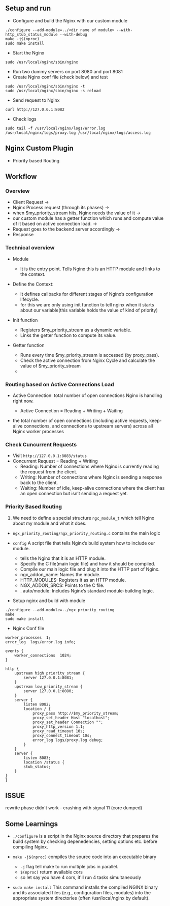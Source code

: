 ## Setup and run
- Configure and build the Nginx with our custom module
```
./configure --add-module=../<dir name of module> --with-http_stub_status_module --with-debug
make -j$(nproc)
sudo make install
```
- Start the Nginx
```
sudo /usr/local/nginx/sbin/nginx 
```
- Run two dummy servers on port 8080 and port 8081
- Create Nginx conf file (check below) and test
```
sudo /usr/local/nginx/sbin/nginx -t     
sudo /usr/local/nginx/sbin/nginx -s reload
```
- Send request to Nginx
```
curl http://127.0.0.1:8082
```

- Check logs
```
sudo tail -f /usr/local/nginx/logs/error.log /usr/local/nginx/logs/proxy.log /usr/local/nginx/logs/access.log
```

## Nginx Custom Plugin
- Priority based Routing

## Workflow
### Overview
- Client Request -> 
- Nginx Process request (through its phases) -> 
- when $my_priority_stream hits, Nginx needs the value of it ->
- our custom  module has a getter function which runs and compute value of it based on active connection load. -> 
- Request goes to the backend server accordingly -> 
- Response

### Technical overview
- Module
    - It is the entry point. Tells Nginx this is an HTTP module and links to the context.

- Define the Context: 
    - It defines callbacks for different stages of Nginx’s configuration lifecycle.
    - for this we are only using init function to tell nginx when it starts about our variable(this variable holds the value of kind of priority)

- Init function
    - Registers $my_priority_stream as a dynamic variable.
    - Links the getter function to compute its value.

- Getter function
    - Runs every time $my_priority_stream is accessed (by proxy_pass).
    - Check the active connection from Nginx Cycle and calculate the value of $my_priority_stream
    - 


### Routing based on Active Connections Load
- Active Connection: total number of open connections Nginx is handling right now.
    - Active Connection = Reading + Writing + Waiting

- the total number of open connections (including active requests, keep-alive connections, and connections to upstream servers) across all Nginx worker processes

### Check Cuncurrent Requests
- Visit ``` http://127.0.0.1:8083/status ```
- Concurrent Request = Reading + Writing
    - Reading: Number of connections where Nginx is currently reading the request from the client.
    - Writing: Number of connections where Nginx is sending a response back to the client.
    - Waiting: Number of idle, keep-alive connections where the client has an open connection but isn’t sending a request yet.


### Priority Based Routing
1. We need to define a special structure ```ngc_module_t``` which tell Nginx about my module and what it does.

- ```ngx_priority_routing/ngx_priority_routing.c``` contains the main logic
- ```config``` A script file that tells Nginx’s build system how to include our module.
    - tells the Nginx that it is an HTTP module.
    - Specify the C file(main logic file) and how it should be compiled.
    - Compile our main logic file and plug it into the HTTP part of Nginx.
    - ngx_addon_name: Names the module.
    - HTTP_MODULES: Registers it as an HTTP module.
    - NGX_ADDON_SRCS: Points to the C file.
    - . auto/module: Includes Nginx’s standard module-building logic.

- Setup nginx and build with module
```
./configure --add-module=../ngx_priority_routing
make
sudo make install
```

- Nginx Conf file 
```
worker_processes  1;
error_log  logs/error.log info;

events {
    worker_connections  1024;
}

http {
    upstream high_priority_stream {
        server 127.0.0.1:8081;
    }
    upstream low_priority_stream {
        server 127.0.0.1:8080;
    }
    server {
        listen 8082;
        location / {
            proxy_pass http://$my_priority_stream;
            proxy_set_header Host "localhost";
            proxy_set_header Connection "";
            proxy_http_version 1.1;
            proxy_read_timeout 10s;
            proxy_connect_timeout 10s;
            error_log logs/proxy.log debug;
        }
    }
    server {
        listen 8083;
        location /status {
        stub_status;
    }
}
}
```

## ISSUE
rewrite phase didn't work - crashing with signal 11 (core dumped) 


## Some Learnings
- ```./configure``` is a script in the Nginx source directory that prepares the build system by checking depenedencies, setting options etc. before compiling Nginx.

- ``` make -j$(nproc) ``` compiles the source code into an executable binary
    - ```-j``` flag tell make to run multiple jobs in parallel.
    - ```$(nproc)``` return available cors
    - so let say you have 4 cors, it'll run 4 tasks simultaneously

- ```sudo make install``` This command installs the compiled NGINX binary and its associated files (e.g., configuration files, modules) into the appropriate system directories (often /usr/local/nginx by default). 